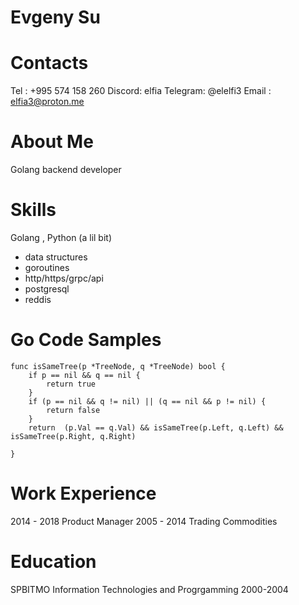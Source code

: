 
# Evgeny Su

# Contacts
Tel : +995 574 158 260
Discord:  elfia
Telegram: @elelfi3
Email : elfia3@proton.me

# About Me
Golang backend developer 

# Skills 
Golang , Python (a lil bit)
 - data structures
 - goroutines 
 - http/https/grpc/api
 - postgresql 
 - reddis

# Go Code Samples 
```
func isSameTree(p *TreeNode, q *TreeNode) bool {
	if p == nil && q == nil {
		return true
	}
	if (p == nil && q != nil) || (q == nil && p != nil) {
		return false
	}
	return  (p.Val == q.Val) && isSameTree(p.Left, q.Left) && isSameTree(p.Right, q.Right)

}
```
# Work Experience 

2014 - 2018 Product Manager 
2005 - 2014 Trading Commodities 

# Education 
SPBITMO Information Technologies and Progrgamming 2000-2004






